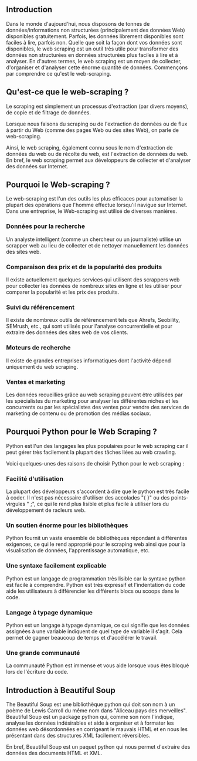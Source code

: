 ## Introduction

Dans le monde d'aujourd'hui, nous disposons de tonnes de données/informations non structurées (principalement des données Web) disponibles gratuitement. Parfois, les données librement disponibles sont faciles à lire, parfois non. Quelle que soit la façon dont vos données sont disponibles, le web scraping est un outil très utile pour transformer des données non structurées en données structurées plus faciles à lire et à analyser. En d'autres termes, le web scraping est un moyen de collecter, d'organiser et d'analyser cette énorme quantité de données. Commençons par comprendre ce qu'est le web-scraping.

## Qu'est-ce que le web-scraping ?

Le scraping est simplement un processus d'extraction (par divers moyens), de copie et de filtrage de données.

Lorsque nous faisons du scraping ou de l'extraction de données ou de flux à partir du Web (comme des pages Web ou des sites Web), on parle de web-scraping.

Ainsi, le web scraping, également connu sous le nom d'extraction de données du web ou de récolte du web, est l'extraction de données du web. En bref, le web scraping permet aux développeurs de collecter et d'analyser des données sur Internet.

## Pourquoi le Web-scraping ?

Le web-scraping est l'un des outils les plus efficaces pour automatiser la plupart des opérations que l'homme effectue lorsqu'il navigue sur Internet. Dans une entreprise, le Web-scraping est utilisé de diverses manières.

### Données pour la recherche

Un analyste intelligent (comme un chercheur ou un journaliste) utilise un scrapper web au lieu de collecter et de nettoyer manuellement les données des sites web.

### Comparaison des prix et de la popularité des produits

Il existe actuellement quelques services qui utilisent des scrappers web pour collecter les données de nombreux sites en ligne et les utiliser pour comparer la popularité et les prix des produits.

### Suivi du référencement

Il existe de nombreux outils de référencement tels que Ahrefs, Seobility, SEMrush, etc., qui sont utilisés pour l'analyse concurrentielle et pour extraire des données des sites web de vos clients.

### Moteurs de recherche

Il existe de grandes entreprises informatiques dont l'activité dépend uniquement du web scraping.

### Ventes et marketing

Les données recueillies grâce au web scraping peuvent être utilisées par les spécialistes du marketing pour analyser les différentes niches et les concurrents ou par les spécialistes des ventes pour vendre des services de marketing de contenu ou de promotion des médias sociaux.

## Pourquoi Python pour le Web Scraping ?

Python est l'un des langages les plus populaires pour le web scraping car il peut gérer très facilement la plupart des tâches liées au web crawling.

Voici quelques-unes des raisons de choisir Python pour le web scraping :

### Facilité d'utilisation

La plupart des développeurs s'accordent à dire que le python est très facile à coder. Il n'est pas nécessaire d'utiliser des accolades "{ }" ou des points-virgules " ;", ce qui le rend plus lisible et plus facile à utiliser lors du développement de racleurs web.

### Un soutien énorme pour les bibliothèques

Python fournit un vaste ensemble de bibliothèques répondant à différentes exigences, ce qui le rend approprié pour le scraping web ainsi que pour la visualisation de données, l'apprentissage automatique, etc.

### Une syntaxe facilement explicable

Python est un langage de programmation très lisible car la syntaxe python est facile à comprendre. Python est très expressif et l'indentation du code aide les utilisateurs à différencier les différents blocs ou scoops dans le code.

### Langage à typage dynamique

Python est un langage à typage dynamique, ce qui signifie que les données assignées à une variable indiquent de quel type de variable il s'agit. Cela permet de gagner beaucoup de temps et d'accélérer le travail.

### Une grande communauté

La communauté Python est immense et vous aide lorsque vous êtes bloqué lors de l'écriture du code.

## Introduction à Beautiful Soup

The Beautiful Soup est une bibliothèque python qui doit son nom à un poème de Lewis Carroll du même nom dans "Aliceau pays des merveilles". Beautiful Soup est un package python qui, comme son nom l'indique, analyse les données indésirables et aide à organiser et à formater les données web désordonnées en corrigeant le mauvais HTML et en nous les présentant dans des structures XML facilement réversibles.

En bref, Beautiful Soup est un paquet python qui nous permet d'extraire des données des documents HTML et XML.